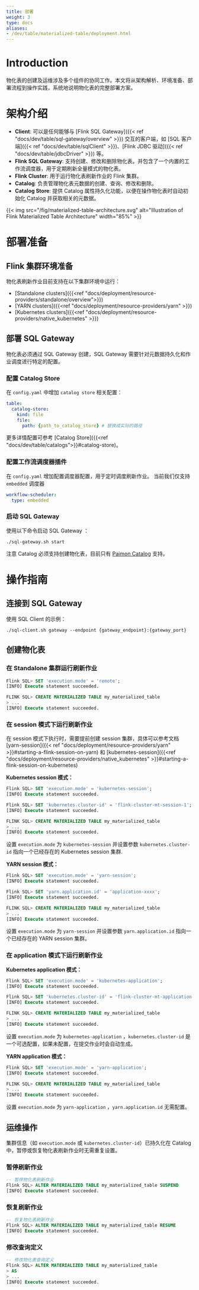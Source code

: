 ```yaml
---
title: 部署
weight: 3
type: docs
aliases:
- /dev/table/materialized-table/deployment.html
---
```

<!--
Licensed to the Apache Software Foundation (ASF) under one
or more contributor license agreements.  See the NOTICE file
distributed with this work for additional information
regarding copyright ownership.  The ASF licenses this file
to you under the Apache License, Version 2.0 (the
"License"); you may not use this file except in compliance
with the License.  You may obtain a copy of the License at

  http://www.apache.org/licenses/LICENSE-2.0

Unless required by applicable law or agreed to in writing,
software distributed under the License is distributed on an
"AS IS" BASIS, WITHOUT WARRANTIES OR CONDITIONS OF ANY
KIND, either express or implied.  See the License for the
specific language governing permissions and limitations
under the License.
-->

# Introduction

物化表的创建及运维涉及多个组件的协同工作。本文将从架构解析、环境准备、部署流程到操作实践，系统地说明物化表的完整部署方案。

# 架构介绍

- **Client**: 可以是任何能够与 [Flink SQL Gateway]({{< ref "docs/dev/table/sql-gateway/overview" >}}) 交互的客户端，如 [SQL 客户端]({{< ref "docs/dev/table/sqlClient" >}})、[Flink JDBC 驱动]({{< ref "docs/dev/table/jdbcDriver" >}}) 等。
- **Flink SQL Gateway**: 支持创建、修改和删除物化表。并包含了一个内置的工作流调度器，用于定期刷新全量模式的物化表。
- **Flink Cluster**: 用于运行物化表刷新作业的 Flink 集群。
- **Catalog**: 负责管理物化表元数据的创建、查询、修改和删除。
- **Catalog Store**: 提供 Catalog 属性持久化功能，以便在操作物化表时自动初始化 Catalog 并获取相关的元数据。

{{< img src="/fig/materialized-table-architecture.svg" alt="Illustration of Flink Materialized Table Architecture" width="85%" >}}


# 部署准备

## Flink 集群环境准备

物化表刷新作业目前支持在以下集群环境中运行：
* [Standalone clusters]({{<ref "docs/deployment/resource-providers/standalone/overview">}})
* [YARN clusters]({{<ref "docs/deployment/resource-providers/yarn" >}})
* [Kubernetes clusters]({{<ref "docs/deployment/resource-providers/native_kubernetes" >}})

## 部署 SQL Gateway

物化表必须通过 SQL Gateway 创建，SQL Gateway 需要针对元数据持久化和作业调度进行特定的配置。

### 配置 Catalog Store

在 `config.yaml` 中增加 `catalog store` 相关配置：
```yaml
table:
  catalog-store:
    kind: file
    file:
      path: {path_to_catalog_store} # 替换成实际的路径
```
更多详情配置可参考 [Catalog Store]({{<ref "docs/dev/table/catalogs">}}#catalog-store)。

### 配置工作流调度器插件

在 `config.yaml` 增加配置调度器配置，用于定时调度刷新作业。 当前我们仅支持 `embedded` 调度器

```yaml
workflow-scheduler:
  type: embedded
```

### 启动 SQL Gateway

使用以下命令启动 SQL Gateway ：
```
./sql-gateway.sh start
```

<span class="label label-danger">注意</span>
Catalog 必须支持创建物化表，目前只有 [Paimon Catalog](https://paimon.apache.org/docs/master/concepts/table-types/#materialized-table) 支持。

# 操作指南

## 连接到 SQL Gateway

使用 SQL Client 的示例：

```shell
./sql-client.sh gateway --endpoint {gateway_endpoint}:{gateway_port}
```

## 创建物化表

### 在 Standalone 集群运行刷新作业

```sql
Flink SQL> SET 'execution.mode' = 'remote';
[INFO] Execute statement succeeded.

FLINK SQL> CREATE MATERIALIZED TABLE my_materialized_table
> ...
[INFO] Execute statement succeeded.
```

### 在 session 模式下运行刷新作业

在 session 模式下执行时，需要提前创建 session 集群，具体可以参考文档 [yarn-session]({{< ref "docs/deployment/resource-providers/yarn" >}}#starting-a-flink-session-on-yarn) 和 [kubernetes-session]({{<ref "docs/deployment/resource-providers/native_kubernetes" >}}#starting-a-flink-session-on-kubernetes)

**Kubernetes session 模式：**

```sql
Flink SQL> SET 'execution.mode' = 'kubernetes-session';
[INFO] Execute statement succeeded.

Flink SQL> SET 'kubernetes.cluster-id' = 'flink-cluster-mt-session-1';
[INFO] Execute statement succeeded.

FLINK SQL> CREATE MATERIALIZED TABLE my_materialized_table
> ...
[INFO] Execute statement succeeded.
```

设置 `execution.mode` 为 `kubernetes-session` 并设置参数 `kubernetes.cluster-id` 指向一个已经存在的 Kubernetes session 集群.

**YARN session 模式：**

```sql
Flink SQL> SET 'execution.mode' = 'yarn-session';
[INFO] Execute statement succeeded.

Flink SQL> SET 'yarn.application.id' = 'application-xxxx';
[INFO] Execute statement succeeded.

FLINK SQL> CREATE MATERIALIZED TABLE my_materialized_table
> ...
[INFO] Execute statement succeeded.
```
设置 `execution.mode` 为 `yarn-session` 并设置参数 `yarn.application.id` 指向一个已经存在的 YARN session 集群。

### 在 application 模式下运行刷新作业

**Kubernetes application 模式：**

```sql
Flink SQL> SET 'execution.mode' = 'kubernetes-application';
[INFO] Execute statement succeeded.

Flink SQL> SET 'kubernetes.cluster-id' = 'flink-cluster-mt-application-1';
[INFO] Execute statement succeeded.

FLINK SQL> CREATE MATERIALIZED TABLE my_materialized_table
> ...
[INFO] Execute statement succeeded.
```
设置 `execution.mode` 为 `kubernetes-application` ，`kubernetes.cluster-id` 是一个可选配置，如果未配置，在提交作业时会自动生成。

**YARN application 模式：**

```sql
Flink SQL> SET 'execution.mode' = 'yarn-application';
[INFO] Execute statement succeeded.

FLINK SQL> CREATE MATERIALIZED TABLE my_materialized_table
> ...
[INFO] Execute statement succeeded.
```
设置 `execution.mode` 为 `yarn-application` ，`yarn.application.id` 无需配置。

## 运维操作

集群信息（如 `execution.mode` 或 `kubernetes.cluster-id`）已持久化在 Catalog 中，暂停或恢复物化表刷新作业时无需重复设置。

### 暂停刷新作业
```sql
-- 暂停物化表刷新作业
Flink SQL> ALTER MATERIALIZED TABLE my_materialized_table SUSPEND
[INFO] Execute statement succeeded.
```

### 恢复刷新作业
```sql
-- 恢复物化表刷新作业
Flink SQL> ALTER MATERIALIZED TABLE my_materialized_table RESUME
[INFO] Execute statement succeeded.
```

### 修改查询定义
```sql
-- 修改物化表查询定义
Flink SQL> ALTER MATERIALIZED TABLE my_materialized_table
> AS 
> ...
[INFO] Execute statement succeeded.
```
